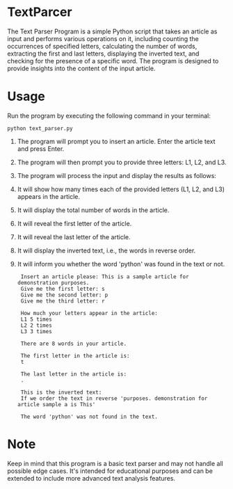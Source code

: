 # TextParcer
The Text Parser Program is a simple Python script that takes an article as input and performs various operations on it, including counting the occurrences of specified letters, calculating the number of words, extracting the first and last letters, displaying the inverted text, and checking for the presence of a specific word. The program is designed to provide insights into the content of the input article.

# Usage
Run the program by executing the following command in your terminal:

    python text_parser.py


1. The program will prompt you to insert an article. Enter the article text and press Enter.

2. The program will then prompt you to provide three letters: L1, L2, and L3.

3. The program will process the input and display the results as follows:

4. It will show how many times each of the provided letters (L1, L2, and L3) appears in the article.

5. It will display the total number of words in the article.

6. It will reveal the first letter of the article.

7. It will reveal the last letter of the article.

8. It will display the inverted text, i.e., the words in reverse order.

9. It will inform you whether the word 'python' was found in the text or not.


        Insert an article please: This is a sample article for demonstration purposes.
        Give me the first letter: s
        Give me the second letter: p
        Give me the third letter: r

        How much your letters appear in the article:
        L1 5 times
        L2 2 times
        L3 3 times

        There are 8 words in your article.

        The first letter in the article is:
        t

        The last letter in the article is:
        .

        This is the inverted text:
        If we order the text in reverse 'purposes. demonstration for article sample a is This'

        The word 'python' was not found in the text.


# Note
Keep in mind that this program is a basic text parser and may not handle all possible edge cases. It's intended for educational purposes and can be extended to include more advanced text analysis features.




